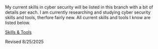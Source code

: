 My current skills in cyber security will be listed in this branch with a bit of details per each. I am currently researching and studying cyber security skills and tools, therfore fairly new. All current skills and tools I know are listed below.

[Skills & Tools](https://github.com/DriftlessCloud1/DriftlessCloud/tree/Skills-%26-Tools)

Revised 8/25/2025
